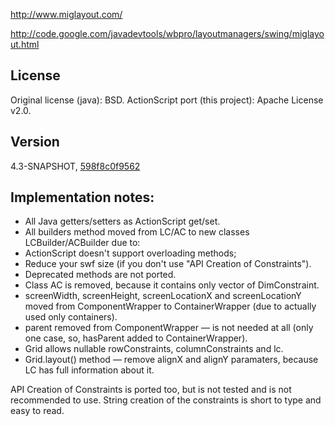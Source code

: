 http://www.miglayout.com/

http://code.google.com/javadevtools/wbpro/layoutmanagers/swing/miglayout.html

## License
Original license (java): BSD. ActionScript port (this project): Apache License v2.0.

## Version
4.3-SNAPSHOT, [598f8c0f9562](https://code.google.com/p/miglayout/source/detail?r=598f8c0f9562a72e37bfbfef205a2a92393fdeee)

## Implementation notes:
* All Java getters/setters as ActionScript get/set.
* All builders method moved from LC/AC to new classes LCBuilder/ACBuilder due to:
 * ActionScript doesn't support overloading methods;
 * Reduce your swf size (if you don't use "API Creation of Constraints").
* Deprecated methods are not ported.
* Class AC is removed, because it contains only vector of DimConstraint.
* screenWidth, screenHeight, screenLocationX and screenLocationY moved from ComponentWrapper to ContainerWrapper (due to actually used only containers).
* parent removed from ComponentWrapper — is not needed at all (only one case, so, hasParent added to ContainerWrapper).
* Grid allows nullable rowConstraints, columnConstraints and lc.
* Grid.layout() method — remove alignX and alignY paramaters, because LC has full information about it.

API Creation of Constraints is ported too, but is not tested and is not recommended to use. String creation of the constraints is short to type and easy to read.